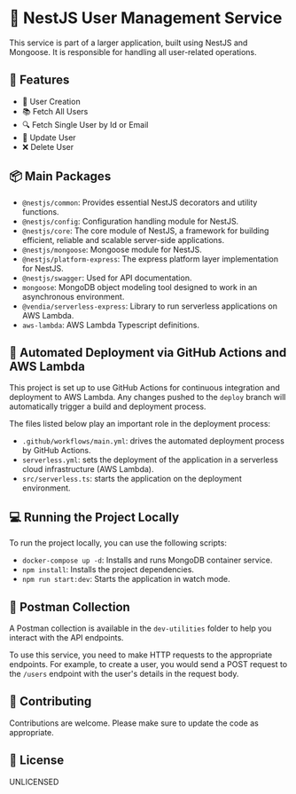# 🚀 NestJS User Management Service

This service is part of a larger application, built using NestJS and Mongoose. It is responsible for handling all user-related operations.

## 🎯 Features

- 📝 User Creation
- 📚 Fetch All Users
- 🔍 Fetch Single User by Id or Email
- 🔄 Update User
- ❌ Delete User

## 📦 Main Packages

- `@nestjs/common`: Provides essential NestJS decorators and utility functions.
- `@nestjs/config`: Configuration handling module for NestJS.
- `@nestjs/core`: The core module of NestJS, a framework for building efficient, reliable and scalable server-side applications.
- `@nestjs/mongoose`: Mongoose module for NestJS.
- `@nestjs/platform-express`: The express platform layer implementation for NestJS.
- `@nestjs/swagger`: Used for API documentation.
- `mongoose`: MongoDB object modeling tool designed to work in an asynchronous environment.
- `@vendia/serverless-express`: Library to run serverless applications on AWS Lambda.
- `aws-lambda`: AWS Lambda Typescript definitions.

## 🚀 Automated Deployment via GitHub Actions and AWS Lambda

This project is set up to use GitHub Actions for continuous integration and deployment to AWS Lambda. Any changes pushed to the `deploy` branch will automatically trigger a build and deployment process.

The files listed below play an important role in the deployment process:
- `.github/workflows/main.yml`: drives the automated deployment process by GitHub Actions.
- `serverless.yml`: sets the deployment of the application in a serverless cloud infrastructure (AWS Lambda).
- `src/serverless.ts`: starts the application on the deployment environment.

## 💻 Running the Project Locally

To run the project locally, you can use the following scripts:
- `docker-compose up -d`: Installs and runs MongoDB container service.
- `npm install`: Installs the project dependencies.
- `npm run start:dev`: Starts the application in watch mode.

## 📮 Postman Collection

A Postman collection is available in the `dev-utilities` folder to help you interact with the API endpoints.

To use this service, you need to make HTTP requests to the appropriate endpoints. For example, to create a user, you would send a POST request to the `/users` endpoint with the user's details in the request body.

## 🤝 Contributing

Contributions are welcome. Please make sure to update the code as appropriate.

## 📄 License

UNLICENSED
